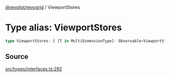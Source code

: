 [@revolist/revogrid](README.md) / ViewportStores

# Type alias: ViewportStores

```ts
type ViewportStores: { [T in MultiDimensionType]: Observable<ViewportState> };
```

## Source

[src/types/interfaces.ts:292](https://github.com/revolist/revogrid/blob/ace6403c43f42f0eb026a7e73c0ae179d3a4c66f/src/types/interfaces.ts#L292)
